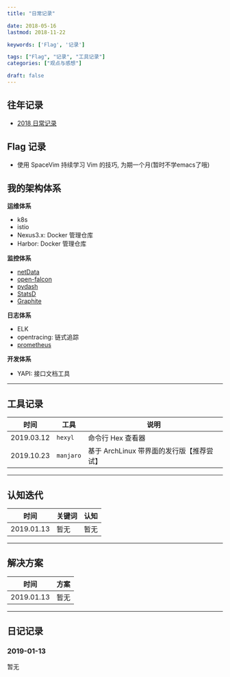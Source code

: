 ```yaml
---
title: "日常记录"

date: 2018-05-16
lastmod: 2018-11-22

keywords: ['Flag', '记录']

tags: ["Flag", "记录", "工具记录"]
categories: ["观点与感想"]

draft: false
---
```


## 往年记录

- [2018 日常记录](/post/2018-daily-notes/)  

## Flag 记录

- 使用 SpaceVim 持续学习 Vim 的技巧, 为期一个月(暂时不学emacs了哦)

## 我的架构体系

**运维体系**

- k8s
- istio
- Nexus3.x: Docker 管理仓库
- Harbor: Docker 管理仓库

**监控体系**

- [netData](https://github.com/netdata/netdata)
- [open-falcon](https://github.com/open-falcon/falcon-plus)
- [pydash](https://github.com/dgilland/pydash)
- [StatsD](https://github.com/statsd/statsd)
- [Graphite](https://graphite.readthedocs.io/en/latest/)

**日志体系**

- ELK
- opentracing: 链式追踪
- [prometheus](https://github.com/prometheus/prometheus)

**开发体系**

- YAPI: 接口文档工具

---
## 工具记录

| 时间 | 工具 | 说明 |
| --- | --- | --- |
| 2019.03.12 | `hexyl` | 命令行 Hex 查看器 |
| 2019.10.23 | `manjaro` | 基于 ArchLinux 带界面的发行版【推荐尝试】 |
---

## 认知迭代

| 时间 | 关键词 | 认知 |
| --- | --- | --- |
| 2019.01.13 | 暂无 | 暂无 |
---

## 解决方案

| 时间 |  方案 |
| --- | --- |
| 2019.01.13 | 暂无 |

---

## 日记记录

### 2019-01-13

暂无

